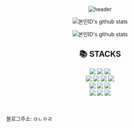<div align=center>

  ![header](https://capsule-render.vercel.app/api?type=waving&color=auto&height=250&section=header&text=Hello%20World&desc=lnuvy&fontColor=black&fontAlignY=40&fontSize=100&descSize=40&descAlignY=70)

</div>

<div align=center>
  
  ![본인ID's github stats](https://github-readme-stats.vercel.app/api?username=lnuvy&show_icons=true)

    
![본인ID's github stats](https://github-readme-stats.vercel.app/api/top-langs/?username=lnuvy&show_icons=true&hide_border=true&title_color=004386&icon_color=004386&layout=compact)
    

  <div>
    <h2>📚 STACKS</h2>
    <div>
      <img src="https://img.shields.io/badge/react-61DAFB?style=for-the-badge&logo=react&logoColor=black">
      <img src="https://img.shields.io/badge/javascript-F7DF1E?style=for-the-badge&logo=javascript&logoColor=black"> 
      <img src="https://img.shields.io/badge/mongoDB-ffffff?style=for-the-badge&logo=MongoDB&logoColor=47A248">
      <br>
      <img src="https://img.shields.io/badge/node.js-339933?style=for-the-badge&logo=Node.js&logoColor=white">
      <img src="https://img.shields.io/badge/express-000000?style=for-the-badge&logo=express&logoColor=white">
      <img src="https://img.shields.io/badge/mysql-4479A1?style=for-the-badge&logo=mysql&logoColor=white"> 
      <img src="https://img.shields.io/badge/mariaDB-003545?style=for-the-badge&logo=mariaDB&logoColor=white">
      <br>
      <img src="https://img.shields.io/badge/git-F05032?style=for-the-badge&logo=git&logoColor=white"> 
      <img src="https://img.shields.io/badge/github-181717?style=for-the-badge&logo=github&logoColor=white">
      <img src="https://img.shields.io/badge/firebase-FFCA28?style=for-the-badge&logo=firebase&logoColor=white">
      <br>
      <img src="https://img.shields.io/badge/bootstrap-7952B3?style=for-the-badge&logo=bootstrap&logoColor=white">
      <img src="https://img.shields.io/badge/jquery-0769AD?style=for-the-badge&logo=jquery&logoColor=white">
      <img src="https://img.shields.io/badge/aws-ec7211?style=for-the-badge&logo=amazonaws&logoColor=white"> 
<!--       <img src="https://img.shields.io/badge/java-007396?style=for-the-badge&logo=java&logoColor=white"> -->
      <br>
      <br>
    </div>
  </div>
  <br>
</div>

블로그주소: ㅁㄴㅇㄹ
